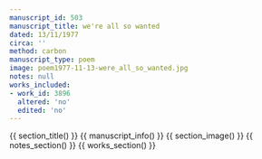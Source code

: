 ```yaml
---
manuscript_id: 503
manuscript_title: we're all so wanted
dated: 13/11/1977
circa: ''
method: carbon
manuscript_type: poem
image: poem1977-11-13-were_all_so_wanted.jpg
notes: null
works_included:
- work_id: 3896
  altered: 'no'
  edited: 'no'
---
```


{{ section_title() }}
{{ manuscript_info() }}
{{ section_image() }}
{{ notes_section() }}
{{ works_section() }}
